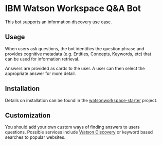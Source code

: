 # IBM Watson Workspace Q&A Bot

This bot supports an information discovery use case.

## Usage
When users ask questions, the bot
identifies the question phrase and provides cognitive metadata
(e.g. Entities, Concepts, Keywords, etc) that can be used for information retrieval.

Answers are provided as cards to the user. A user can then select the appropriate answer for more detail.

## Installation

Details on installation can be found in the [watsonworkspace-starter](https://github.com/van-ibm/watsonworkspace-starter) project.

## Customization

You should add your own custom ways of finding answers to users questions. Possible services include [Watson Discovery](https://www.ibm.com/watson/services/discovery/) or keyword based searches to popular websites.

